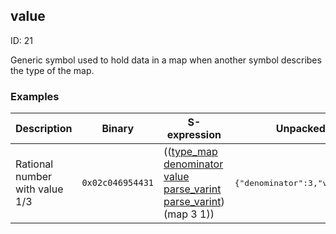 ## value

ID: 21

Generic symbol used to hold data in a map when another symbol describes the type of the map.

### Examples

| Description | Binary | S-expression | Unpacked |
|----|----|----|----|
| Rational number with value 1/3 | `0x02c046954431` | (([type_map](./type_map.md) [denominator](./denominator.md) [value](./value.md) [parse_varint](./parse_varint.md) [parse_varint](./parse_varint.md)) (map 3 1)) | <pre>{"denominator":3,"value":1}</pre> |